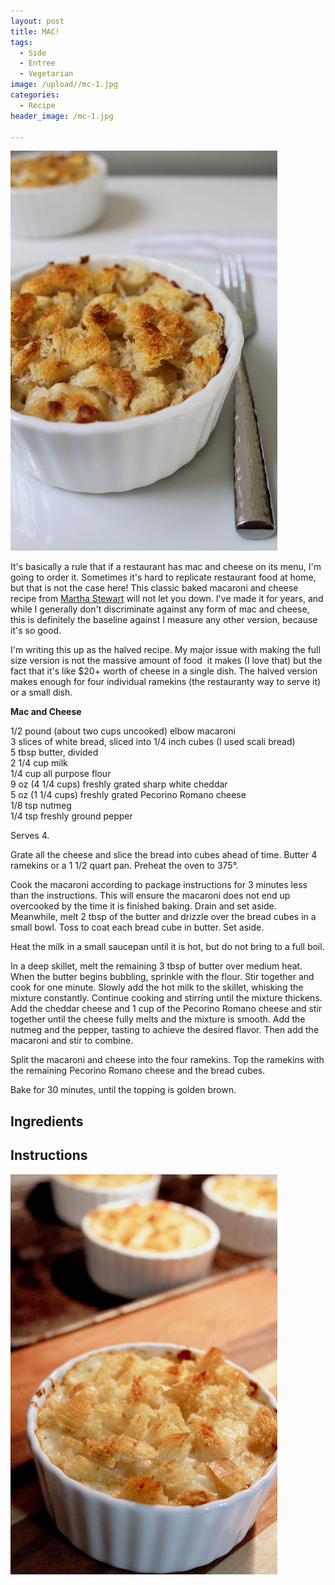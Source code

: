 ```yaml
---
layout: post
title: MAC!
tags:
  - Side
  - Entree
  - Vegetarian
image: /upload//mc-1.jpg
categories:
  - Recipe
header_image: /mc-1.jpg

---
```


![Image of MAC!.](/upload//mc-1.jpg)

It's basically a rule that if a restaurant has mac and cheese on its menu, I'm going to order it. Sometimes it's hard to replicate restaurant food at home, but that is not the case here! This classic baked macaroni and cheese recipe from [Martha Stewart](http://www.marthastewart.com/271998/perfect-macaroni-and-cheese) will not let you down. I've made it for years, and while I generally don't discriminate against any form of mac and cheese, this is definitely the baseline against I measure any other version, because it's so good.  
  
I'm writing this up as the halved recipe. My major issue with making the full size version is not the massive amount of food  it makes (I love that) but the fact that it's like $20+ worth of cheese in a single dish. The halved version makes enough for four individual ramekins (the restauranty way to serve it) or a small dish.  
  

  
  
**Mac and Cheese**  
  
1/2 pound (about two cups uncooked) elbow macaroni  
3 slices of white bread, sliced into 1/4 inch cubes (I used scali bread)  
5 tbsp butter, divided  
2 1/4 cup milk  
1/4 cup all purpose flour  
9 oz (4 1/4 cups) freshly grated sharp white cheddar  
5 oz (1 1/4 cups) freshly grated Pecorino Romano cheese  
1/8 tsp nutmeg  
1/4 tsp freshly ground pepper  
  
Serves 4.  
  
Grate all the cheese and slice the bread into cubes ahead of time. Butter 4 ramekins or a 1 1/2 quart pan. Preheat the oven to 375°.  
  
Cook the macaroni according to package instructions for 3 minutes less than the instructions. This will ensure the macaroni does not end up overcooked by the time it is finished baking. Drain and set aside. Meanwhile, melt 2 tbsp of the butter and drizzle over the bread cubes in a small bowl. Toss to coat each bread cube in butter. Set aside.  
  
Heat the milk in a small saucepan until it is hot, but do not bring to a full boil.  
  
In a deep skillet, melt the remaining 3 tbsp of butter over medium heat. When the butter begins bubbling, sprinkle with the flour. Stir together and cook for one minute. Slowly add the hot milk to the skillet, whisking the mixture constantly. Continue cooking and stirring until the mixture thickens. Add the cheddar cheese and 1 cup of the Pecorino Romano cheese and stir together until the cheese fully melts and the mixture is smooth. Add the nutmeg and the pepper, tasting to achieve the desired flavor. Then add the macaroni and stir to combine.  
  
Split the macaroni and cheese into the four ramekins. Top the ramekins with the remaining Pecorino Romano cheese and the bread cubes.  
  
Bake for 30 minutes, until the topping is golden brown.

## Ingredients



## Instructions







![Image of MAC!.](/upload/MAC.jpg)